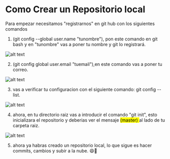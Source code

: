 # Como Crear un Repositorio local
Para empezar necesitamos "registrarnos" en git hub con los siguientes comandos

1. (git config --global user.name "tunombre"), pon este comando en git bash y en "tunombre" vas a poner tu nombre y git lo registrará.

![alt text](../images/user.name.PNG)

2. (git config global user.email "tuemail"),en este comando vas a poner tu correo.

![alt text](../images/user.email.PNG)

3. vas a verificar tu configuracion con el siguiente comando: git config --list.

![alt text](../images/Configlist.PNG)

4. ahora, en tu directorio raiz vas a introducir el comando "git init", esto inicializara el repositorio y deberias ver el mensaje <mark> (master) </mark> al lado de tu carpeta raiz.

![alt text](../images/gitinit.PNG)

5. ahora ya habras creado un repositorio local, lo que sigue es hacer commits, cambios y subir a la nube.
:smile::100: